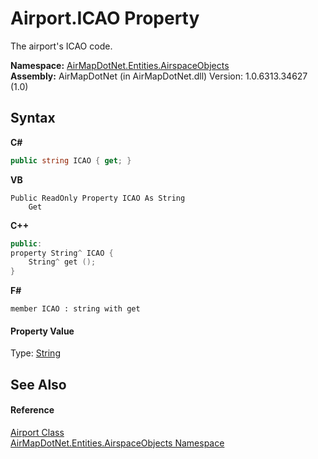 # Airport.ICAO Property 
 

The airport's ICAO code.

**Namespace:**&nbsp;<a href="4a77b213-9d2c-92a5-aab7-f2f82873a6fe">AirMapDotNet.Entities.AirspaceObjects</a><br />**Assembly:**&nbsp;AirMapDotNet (in AirMapDotNet.dll) Version: 1.0.6313.34627 (1.0)

## Syntax

**C#**<br />
``` C#
public string ICAO { get; }
```

**VB**<br />
``` VB
Public ReadOnly Property ICAO As String
	Get
```

**C++**<br />
``` C++
public:
property String^ ICAO {
	String^ get ();
}
```

**F#**<br />
``` F#
member ICAO : string with get

```


#### Property Value
Type: <a href="http://msdn2.microsoft.com/en-us/library/s1wwdcbf" target="_blank">String</a>

## See Also


#### Reference
<a href="3a587e92-0b6f-5984-7614-b71eea1f1ba7">Airport Class</a><br /><a href="4a77b213-9d2c-92a5-aab7-f2f82873a6fe">AirMapDotNet.Entities.AirspaceObjects Namespace</a><br />